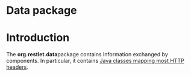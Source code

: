 Data package
============

Introduction
============

The **org.restlet.data**package contains Information exchanged by
components. In particular, it contains [Java classes mapping most HTTP
headers](/learn/guide/2.1#/13-restlet/27-restlet/130-restlet.html "Mapping HTTP headers").

